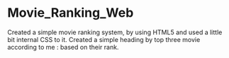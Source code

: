 # Movie_Ranking_Web
Created a simple movie ranking system, by using HTML5 and used a little bit internal CSS to it.
Created a simple heading by top three movie according to me : based on their rank.

